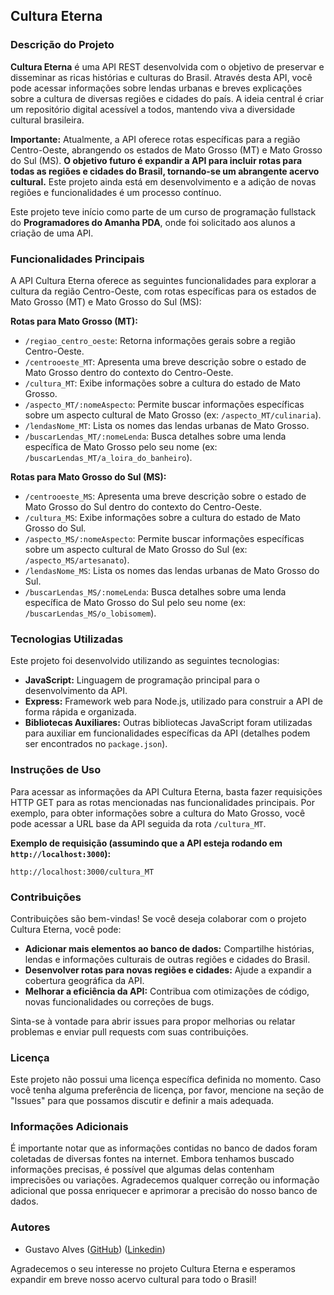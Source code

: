 ## Cultura Eterna



### Descrição do Projeto

**Cultura Eterna** é uma API REST desenvolvida com o objetivo de preservar e disseminar as ricas histórias e culturas do Brasil. Através desta API, você pode acessar informações sobre lendas urbanas e breves explicações sobre a cultura de diversas regiões e cidades do país. A ideia central é criar um repositório digital acessível a todos, mantendo viva a diversidade cultural brasileira.

**Importante:** Atualmente, a API oferece rotas específicas para a região Centro-Oeste, abrangendo os estados de Mato Grosso (MT) e Mato Grosso do Sul (MS). **O objetivo futuro é expandir a API para incluir rotas para todas as regiões e cidades do Brasil, tornando-se um abrangente acervo cultural.** Este projeto ainda está em desenvolvimento e a adição de novas regiões e funcionalidades é um processo contínuo.

Este projeto teve início como parte de um curso de programação fullstack do **Programadores do Amanha PDA**, onde foi solicitado aos alunos a criação de uma API.

### Funcionalidades Principais

A API Cultura Eterna oferece as seguintes funcionalidades para explorar a cultura da região Centro-Oeste, com rotas específicas para os estados de Mato Grosso (MT) e Mato Grosso do Sul (MS):

**Rotas para Mato Grosso (MT):**

  * `/regiao_centro_oeste`: Retorna informações gerais sobre a região Centro-Oeste.
  * `/centrooeste_MT`: Apresenta uma breve descrição sobre o estado de Mato Grosso dentro do contexto do Centro-Oeste.
  * `/cultura_MT`: Exibe informações sobre a cultura do estado de Mato Grosso.
  * `/aspecto_MT/:nomeAspecto`: Permite buscar informações específicas sobre um aspecto cultural de Mato Grosso (ex: `/aspecto_MT/culinaria`).
  * `/lendasNome_MT`: Lista os nomes das lendas urbanas de Mato Grosso.
  * `/buscarLendas_MT/:nomeLenda`: Busca detalhes sobre uma lenda específica de Mato Grosso pelo seu nome (ex: `/buscarLendas_MT/a_loira_do_banheiro`).

**Rotas para Mato Grosso do Sul (MS):**

  * `/centrooeste_MS`: Apresenta uma breve descrição sobre o estado de Mato Grosso do Sul dentro do contexto do Centro-Oeste.
  * `/cultura_MS`: Exibe informações sobre a cultura do estado de Mato Grosso do Sul.
  * `/aspecto_MS/:nomeAspecto`: Permite buscar informações específicas sobre um aspecto cultural de Mato Grosso do Sul (ex: `/aspecto_MS/artesanato`).
  * `/lendasNome_MS`: Lista os nomes das lendas urbanas de Mato Grosso do Sul.
  * `/buscarLendas_MS/:nomeLenda`: Busca detalhes sobre uma lenda específica de Mato Grosso do Sul pelo seu nome (ex: `/buscarLendas_MS/o_lobisomem`).

### Tecnologias Utilizadas

Este projeto foi desenvolvido utilizando as seguintes tecnologias:

  * **JavaScript:** Linguagem de programação principal para o desenvolvimento da API.
  * **Express:** Framework web para Node.js, utilizado para construir a API de forma rápida e organizada.
  * **Bibliotecas Auxiliares:** Outras bibliotecas JavaScript foram utilizadas para auxiliar em funcionalidades específicas da API (detalhes podem ser encontrados no `package.json`).

### Instruções de Uso

Para acessar as informações da API Cultura Eterna, basta fazer requisições HTTP GET para as rotas mencionadas nas funcionalidades principais. Por exemplo, para obter informações sobre a cultura do Mato Grosso, você pode acessar a URL base da API seguida da rota `/cultura_MT`.

**Exemplo de requisição (assumindo que a API esteja rodando em `http://localhost:3000`):**

```
http://localhost:3000/cultura_MT
```

### Contribuições

Contribuições são bem-vindas\! Se você deseja colaborar com o projeto Cultura Eterna, você pode:

  * **Adicionar mais elementos ao banco de dados:** Compartilhe histórias, lendas e informações culturais de outras regiões e cidades do Brasil.
  * **Desenvolver rotas para novas regiões e cidades:** Ajude a expandir a cobertura geográfica da API.
  * **Melhorar a eficiência da API:** Contribua com otimizações de código, novas funcionalidades ou correções de bugs.

Sinta-se à vontade para abrir issues para propor melhorias ou relatar problemas e enviar pull requests com suas contribuições.

### Licença

Este projeto não possui uma licença específica definida no momento. Caso você tenha alguma preferência de licença, por favor, mencione na seção de "Issues" para que possamos discutir e definir a mais adequada.

### Informações Adicionais

É importante notar que as informações contidas no banco de dados foram coletadas de diversas fontes na internet. Embora tenhamos buscado informações precisas, é possível que algumas delas contenham imprecisões ou variações. Agradecemos qualquer correção ou informação adicional que possa enriquecer e aprimorar a precisão do nosso banco de dados.

### Autores

  * Gustavo Alves ([GitHub](https://github.com/Gusttavooll)) ([Linkedin](https://www.linkedin.com/in/gustavo-alves-153084327/))

Agradecemos o seu interesse no projeto Cultura Eterna e esperamos expandir em breve nosso acervo cultural para todo o Brasil\!
